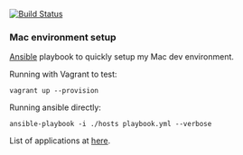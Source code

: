[![Build Status](https://travis-ci.org/klaytonfaria/my-environment.svg?branch=master)](https://travis-ci.org/klaytonfaria/my-environment)

### Mac environment setup

[Ansible](https://www.ansible.com/) playbook to quickly setup my Mac dev environment.

Running with Vagrant to test:
```
vagrant up --provision
```

Running ansible directly:
```
ansible-playbook -i ./hosts playbook.yml --verbose
```

List of applications at [here](https://raw.githubusercontent.com/klaytonfaria/my-environment/master/roles/setup/vars/main.yml).

